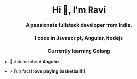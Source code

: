 <h1 align="center">Hi 👋, I'm Ravi</h1>
<h3 align="center">A passionate fullstack developer from India.</h3>
<h3 align="center">I code in Javascript, Angular, Nodejs</h3>
<h3 align="center">Currently learning Golang</h3>

- 💬 Ask me about **Angular**

- ⚡ Fun fact **I love playing Basketball!!!**

<!--
**chandrangreat/chandrangreat** is a ✨ _special_ ✨ repository because its `README.md` (this file) appears on your GitHub profile.

Here are some ideas to get you started:

- 🔭 I’m currently working on ...
- 🌱 I’m currently learning ...
- 👯 I’m looking to collaborate on ...
- 🤔 I’m looking for help with ...
- 💬 Ask me about ...
- 📫 How to reach me: ...
- 😄 Pronouns: ...
- ⚡ Fun fact: ...
-->
